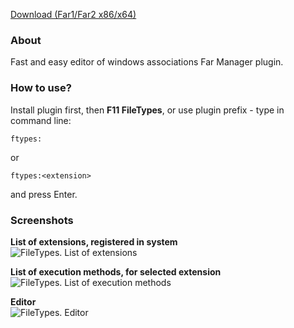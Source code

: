 ﻿[Download (Far1/Far2 x86/x64)](http://code.google.com/p/conemu-maximus5/downloads/list?q=summary:FileTypes)

### About ###
Fast and easy editor of windows associations Far Manager plugin.

### How to use? ###
Install plugin first, then **F11 FileTypes**, or use plugin prefix - type in command line:
```
ftypes:
```
or
```
ftypes:<extension>
```
and press Enter.

### Screenshots ###
**List of extensions, registered in system**<br>
<img src='http://conemu-maximus5.googlecode.com/svn/files/FileTypes/types.png' title='FileTypes. List of extensions'>

<b>List of execution methods, for selected extension</b><br>
<img src='http://conemu-maximus5.googlecode.com/svn/files/FileTypes/methods.png' title='FileTypes. List of execution methods'>

<b>Editor</b><br>
<img src='http://conemu-maximus5.googlecode.com/svn/files/FileTypes/edit.png' title='FileTypes. Editor'>